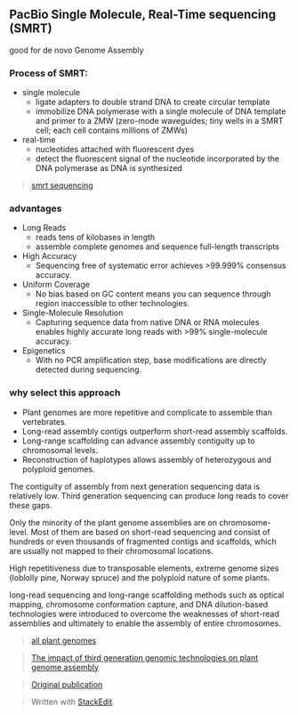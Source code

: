 ## PacBio Single Molecule, Real-Time sequencing (SMRT)
good for de novo Genome Assembly

### Process of SMRT:
- single molecule
	+ ligate adapters to double strand DNA to create circular template
	+ immobilize DNA polymerase with a single molecule of DNA template and primer to a ZMW (zero-mode waveguides; tiny wells in a SMRT cell; each cell contains millions of ZMWs)
- real-time
	+ nucleotides attached with fluorescent dyes
	+ detect the fluorescent signal of the nucleotide incorporated by the DNA polymerase as DNA is synthesized
> [smrt sequencing](https://www.pacb.com/smrt-science/smrt-sequencing/)

### advantages 
- Long Reads
	+ reads tens of kilobases in length	
	+ assemble complete genomes and sequence full-length transcripts
- High Accuracy
	+ Sequencing free of systematic error achieves >99.999% consensus accuracy.
- Uniform Coverage
	+ No bias based on GC content means you can sequence through region inaccessible to other technologies.
- Single-Molecule Resolution
	+ Capturing sequence data from native DNA or RNA molecules enables highly accurate long reads with >99% single-molecule accuracy.
- Epigenetics
	+ With no PCR amplification step, base modifications are directly detected during sequencing.

### why select this approach
- Plant genomes are more repetitive and complicate to assemble than vertebrates.
- Long-read assembly contigs outperform short-read assembly scaffolds.
- Long-range scaffolding can advance assembly contiguity up to chromosomal levels.
- Reconstruction of haplotypes allows assembly of heterozygous and polyploid genomes.

The contiguity of assembly from next generation sequencing data is relatively low. Third generation sequencing can produce long reads to cover these gaps.

Only the minority of the plant genome assemblies are on chromosome-level. Most of them are based on short-read sequencing and consist of hundreds or even thousands of fragmented contigs and scaffolds, which are usually not mapped to their chromosomal locations.

High repetitiveness due to transposable elements, extreme genome sizes (loblolly pine, Norway spruce) and the polyploid nature of some plants. 

long-read sequencing and long-range scaffolding methods such as optical mapping, chromosome conformation capture, and DNA dilution-based technologies were introduced to overcome the weaknesses of short-read assemblies and ultimately to enable the assembly of entire chromosomes.

>[all plant genomes](https://www.plabipd.de/plant_genomes_pa.ep)

> [The impact of third generation genomic technologies on plant genome assembly](https://www.sciencedirect.com/science/article/pii/S1369526616301315#!)

> [Original publication](https://science.sciencemag.org/content/323/5910/133/tab-pdf)

> Written with [StackEdit](https://stackedit.io/).
<!--stackedit_data:
eyJoaXN0b3J5IjpbLTE0NzAxMDMxNjIsMTE4MzEzNDQzNiwxMD
M0MjQ5NDQyLDUyNjY1MDg5MSwtMzU2OTczMTI2LDY5MDQ3Mjgw
NSwzNzA2MTE2NzksMTAyNTUwNjE0OCwtMzQ0MjI1OTk5LC0zNT
QxMjc1MTQsMTYzOTAzNDMxNCwtMTQ5Njg0NzYwNCwxMDQzNjU1
NTE4LC0xNTg3ODgxNDU2LC0yMTE5NzYwOTc4XX0=
-->